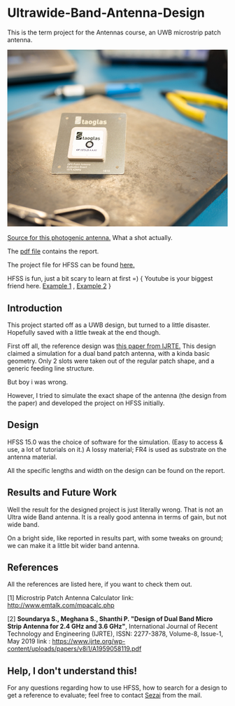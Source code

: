# Ultrawide-Band-Antenna-Design
This is the term project for the Antennas course, an UWB microstrip patch antenna.

<p align="center">
  <img src="UWB.jpg">
</p>

[Source for this photogenic antenna.](https://www.taoglas.com/product/gp-1575-25-4-a-02-gps-1575-42mhz-patch-antenna-254mm-2/) What a shot actually.

The [pdf file](https://github.com/kantarcise/Ultrawide-Band-Antenna-Design/blob/master/Project.pdf) contains the report.

The project file for HFSS can be found [here.](https://github.com/kantarcise/Ultrawide-Band-Antenna-Design/blob/master/TermProject.hfss)

HFSS is fun, just a bit scary to learn at first =) { Youtube is your biggest friend here. [Example 1](https://www.youtube.com/watch?v=dK16nBUjlMw) , [Example 2](https://www.youtube.com/watch?v=jPrK68hDL5c) }


## Introduction

This project started off as a UWB design, but turned to a little disaster. Hopefully saved with a little tweak at the end though.

First off all, the reference design was [this paper from IJRTE.](https://www.ijrte.org/wp-content/uploads/papers/v8i1/A1959058119.pdf) 
This design claimed a simulation for a dual band patch antenna, with a kinda basic geometry. Only 2 slots were taken out of the regular 
patch shape, and a generic feeding line structure.

But boy i was wrong. 

However, I tried to simulate the exact shape of the antenna (the design from the paper) and developed the project on HFSS initially.  

## Design

HFSS 15.0 was the choice of software for the simulation. (Easy to access & use, a lot of tutorials on it.) A lossy material; FR4 is used as substrate on the antenna material.

All the specific lengths and width on the design can be found on the report.

## Results and Future Work

Well the result for the designed project is just literally wrong. That is not an Ultra wide Band antenna. It is a really good antenna in 
terms of gain, but not wide band.

On a bright side, like reported in results part, with some tweaks on ground; we can make it a little bit wider band antenna.

## References

All the references are listed here, if you want to check them out.

[1] Microstrip Patch Antenna Calculator link: http://www.emtalk.com/mpacalc.php

[2] **Soundarya S., Meghana S., Shanthi P. "Design of Dual Band Micro Strip Antenna for
2.4 GHz and 3.6 GHz"**, International Journal of Recent Technology and Engineering (IJRTE), ISSN: 2277-3878, Volume-8, Issue-1, May 2019
link : https://www.ijrte.org/wp-content/uploads/papers/v8i1/A1959058119.pdf


## Help, I don't understand this!

For any questions regarding how to use HFSS, how to search for a design to get a reference to evaluate; feel free to contact [Sezai](mailto:sezaiburakkantarci@gmail.com) from the mail. 
